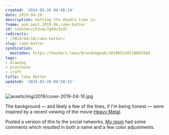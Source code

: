 ```yaml
---
created: '2024-03-26 04:48:14'
date: 2019-04-10
description: Getting the doodle time in.
fname: pub.post.2019.04.cake-batter
id: subo2msvjh2uqc7g69u3zdl
redirects:
- /2019/04/10/cake-batter/
slug: cake-batter
syndication:
  mastodon: https://hackers.town/@randomgeek/101905230728697448
tags:
- drawing
- procreate
- craft
title: Cake Batter
updated: '2024-03-26 04:50:32'
---
```


![assets/img/2019/cover-2019-04-10.jpg](assets/img/2019/cover-2019-04-10.jpg)

The background — and likely a few of the lines, if I'm being honest — were inspired by a recent viewing of the movie [Heavy Metal](https://en.wikipedia.org/wiki/Heavy_Metal_(film)).

Posted a version of this to the social networks. [My mom](https://shellybedsaul.com/) had some comments which resulted in both a name and a few color adjustments.